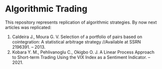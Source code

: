 # Algorithmic Trading

This repository represents replication of algorithmic strategies. By now next articles was replicated:
1. Caldeira J., Moura G. V. Selection of a portfolio of pairs based on cointegration: A statistical arbitrage strategy //Available at SSRN 2196391. – 2013.
2. Kobara Y. M., Pehlivanoglu C., Okigbo O. J. A Linear Process Approach to Short-term Trading Using the VIX Index as a Sentiment Indicator. – 2021.
